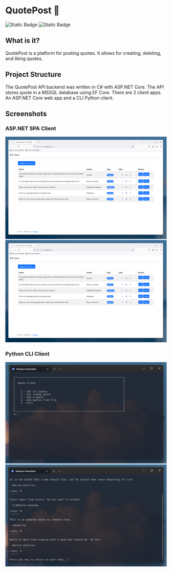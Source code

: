 # QuotePost 📜
![Static Badge](https://img.shields.io/badge/.NET-8.0.300-purple?style=flat&logo=csharp&logoColor=white)
![Static Badge](https://img.shields.io/badge/Python-3.11.8-blue?style=flat&logo=python&logoColor=white)
## What is it?
QuotePost is a platform for posting quotes. It allows for creating, deleting, and liking quotes.

## Project Structure
The QuotePost API backend was written in C# with ASP.NET Core. The API stores quote in a MSSQL database using EF Core. There are 2 client apps. An ASP.NET Core web app and a CLI Python client.

## Screenshots
### ASP.NET SPA Client
![SPAList](img/SPA-client-list-quotes.png "SPA List")
![SPAForm](img/SPA-client-list-quotes.png "SPA Form")
### Python CLI Client
![PythonMenu](img/Py-client-main-menu.png "Python Main Menu")
![PythonList](img/Py-client-list-quotes.png "Python List")
